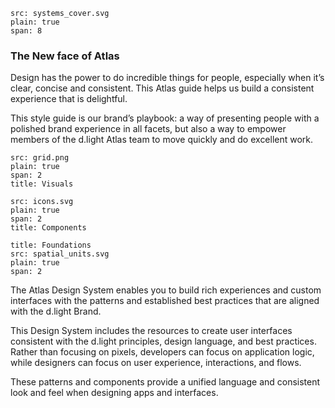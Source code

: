 

```image
src: systems_cover.svg
plain: true
span: 8
```

### The New face of Atlas


Design has the power to do incredible things for people, especially when it’s clear, concise and consistent. This Atlas guide helps us build a consistent experience that is delightful.

This style guide is our brand’s playbook: a way of presenting people with a polished brand experience in all facets, but also a way to empower members of the d.light Atlas team to move quickly and do excellent work.


```image
src: grid.png
plain: true
span: 2
title: Visuals
```

```image
src: icons.svg
plain: true
span: 2
title: Components
```

```image
title: Foundations
src: spatial_units.svg
plain: true
span: 2
```

The Atlas Design System enables you to build rich experiences and custom interfaces with the patterns and established best practices that are aligned with the d.light Brand.

This Design System includes the resources to create user interfaces consistent with the d.light principles, design language, and best practices. Rather than focusing on pixels, developers can focus on application logic, while designers can focus on user experience, interactions, and flows.

These patterns and components provide a unified language and consistent look and feel when designing apps and interfaces.